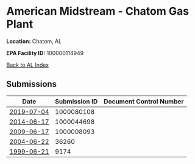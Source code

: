 # American Midstream - Chatom Gas Plant

**Location:** Chatom, AL

**EPA Facility ID:** 100000114949

[Back to AL Index](../../index.md)

## Submissions

| Date | Submission ID | Document Control Number |
|------|--------------|-------------------------|
| [2019-07-04](submissions/1000080108.md) | 1000080108 |  |
| [2014-06-17](submissions/1000044698.md) | 1000044698 |  |
| [2009-06-17](submissions/1000008093.md) | 1000008093 |  |
| [2004-06-22](submissions/36260.md) | 36260 |  |
| [1999-06-21](submissions/9174.md) | 9174 |  |
